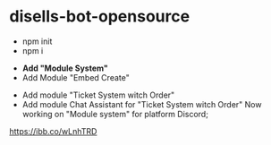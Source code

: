 # disells-bot-opensource

- npm init
- npm i
+ __Add "Module System"__
+ Add Module "Embed Create"
- Add module "Ticket System witch Order"
- Add module Chat Assistant for "Ticket System witch Order"
Now working on "Module system" for platform Discord;

https://ibb.co/wLnhTRD

